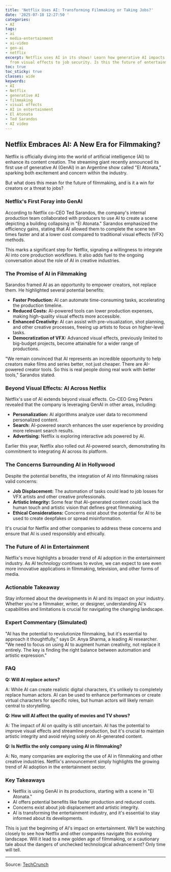 ```yaml
---
title: 'Netflix Uses AI: Transforming Filmmaking or Taking Jobs?'
date: '2025-07-18 12:27:50 '
categories:
- AI
tags:
- ai
- media-entertainment
- ai-video
- gen-ai
- netflix
excerpt: Netflix uses AI in its shows! Learn how generative AI impacts filmmaking,
  from visual effects to job security. Is this the future of entertainment?
toc: true
toc_sticky: true
classes: wide
keywords:
- AI
- Netflix
- generative AI
- filmmaking
- visual effects
- AI in entertainment
- El Atonata
- Ted Sarandos
- AI video
---
```


## Netflix Embraces AI: A New Era for Filmmaking?

Netflix is officially diving into the world of artificial intelligence (AI) to enhance its content creation. The streaming giant recently announced its first use of generative AI (GenAI) in an Argentine show called "El Atonata," sparking both excitement and concern within the industry.

But what does this mean for the future of filmmaking, and is it a win for creators or a threat to jobs?

### Netflix's First Foray into GenAI

According to Netflix co-CEO Ted Sarandos, the company's internal production team collaborated with producers to use AI to create a scene depicting a building collapsing in "El Atonata." Sarandos emphasized the efficiency gains, stating that AI allowed them to complete the scene ten times faster and at a lower cost compared to traditional visual effects (VFX) methods.

This marks a significant step for Netflix, signaling a willingness to integrate AI into core production workflows. It also adds fuel to the ongoing conversation about the role of AI in creative industries.

### The Promise of AI in Filmmaking

Sarandos framed AI as an opportunity to empower creators, not replace them. He highlighted several potential benefits:

*   **Faster Production:** AI can automate time-consuming tasks, accelerating the production timeline.
*   **Reduced Costs:** AI-powered tools can lower production expenses, making high-quality visual effects more accessible.
*   **Enhanced Creativity:** AI can assist with pre-visualization, shot planning, and other creative processes, freeing up artists to focus on higher-level tasks.
*   **Democratization of VFX:** Advanced visual effects, previously limited to big-budget projects, become attainable for a wider range of productions.

"We remain convinced that AI represents an incredible opportunity to help creators make films and series better, not just cheaper. There are AI-powered creator tools. So this is real people doing real work with better tools," Sarandos stated.

### Beyond Visual Effects: AI Across Netflix

Netflix's use of AI extends beyond visual effects. Co-CEO Greg Peters revealed that the company is leveraging GenAI in other areas, including:

*   **Personalization:** AI algorithms analyze user data to recommend personalized content.
*   **Search:** AI-powered search enhances the user experience by providing more relevant search results.
*   **Advertising:** Netflix is exploring interactive ads powered by AI.

Earlier this year, Netflix also rolled out AI-powered search, demonstrating its commitment to integrating AI across its platform.

### The Concerns Surrounding AI in Hollywood

Despite the potential benefits, the integration of AI into filmmaking raises valid concerns:

*   **Job Displacement:** The automation of tasks could lead to job losses for VFX artists and other creative professionals.
*   **Artistic Integrity:** Some fear that AI-generated content could lack the human touch and artistic vision that defines great filmmaking.
*   **Ethical Considerations:** Concerns exist about the potential for AI to be used to create deepfakes or spread misinformation.

It's crucial for Netflix and other companies to address these concerns and ensure that AI is used responsibly and ethically.

### The Future of AI in Entertainment

Netflix's move highlights a broader trend of AI adoption in the entertainment industry. As AI technology continues to evolve, we can expect to see even more innovative applications in filmmaking, television, and other forms of media.

[//]: # (Image URL: not provided)

### Actionable Takeaway

Stay informed about the developments in AI and its impact on your industry. Whether you're a filmmaker, writer, or designer, understanding AI's capabilities and limitations is crucial for navigating the changing landscape.

### Expert Commentary (Simulated)

"AI has the potential to revolutionize filmmaking, but it's essential to approach it thoughtfully," says Dr. Anya Sharma, a leading AI researcher. "We need to focus on using AI to augment human creativity, not replace it entirely. The key is finding the right balance between automation and artistic expression."

### FAQ

**Q: Will AI replace actors?**

A: While AI can create realistic digital characters, it's unlikely to completely replace human actors. AI can be used to enhance performances or create virtual characters for specific roles, but human actors will likely remain central to storytelling.

**Q: How will AI affect the quality of movies and TV shows?**

A: The impact of AI on quality is still uncertain. AI has the potential to improve visual effects and streamline production, but it's crucial to maintain artistic integrity and avoid relying solely on AI-generated content.

**Q: Is Netflix the only company using AI in filmmaking?**

A: No, many companies are exploring the use of AI in filmmaking and other creative industries. Netflix's announcement simply highlights the growing trend of AI adoption in the entertainment sector.

### Key Takeaways

*   Netflix is using GenAI in its productions, starting with a scene in "El Atonata."
*   AI offers potential benefits like faster production and reduced costs.
*   Concerns exist about job displacement and artistic integrity.
*   AI is transforming the entertainment industry, and it's essential to stay informed about its developments.

This is just the beginning of AI's impact on entertainment. We'll be watching closely to see how Netflix and other companies navigate this evolving landscape. Will it lead to a new golden age of filmmaking, or a cautionary tale about the dangers of unchecked technological advancement? Only time will tell.

---

Source: [TechCrunch](https://techcrunch.com/2025/07/18/netflix-starts-using-genai-in-its-shows-and-films/)